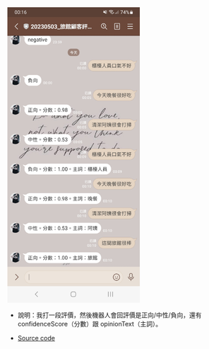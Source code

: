 <img src="https://github.com/40941133S-QAQ/LAT-Repo/blob/main/homework4/Screenshot_20230517_001643_LINE.jpg?raw=true" alt="Chatbot互動截圖" width="300">

* 說明：我打一段評價，然後機器人會回評價是正向/中性/負向，還有 confidenceScore（分數）跟 opinionText（主詞）。

* [Source code](https://github.com/40941133S-QAQ/LAT-Repo/blob/main/homework4/index.js)

